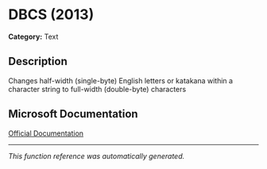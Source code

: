 # DBCS (2013)

**Category:** Text

## Description
Changes half-width (single-byte) English letters or katakana within a character string to full-width (double-byte) characters

## Microsoft Documentation
[Official Documentation](https://support.microsoft.com//en-us/office/dbcs-function-a4025e73-63d2-4958-9423-21a24794c9e5)

---
*This function reference was automatically generated.*
